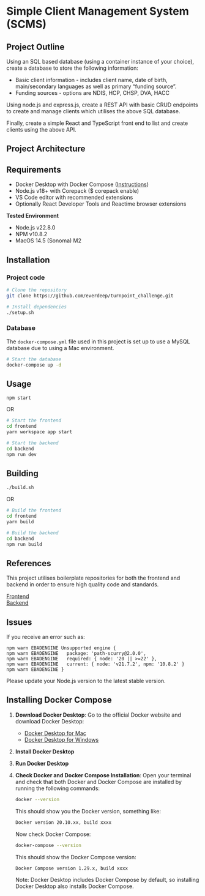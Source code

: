 # Simple Client Management System (SCMS)
## Project Outline
Using an SQL based database (using a container instance of your choice), create a database to store the following information:
- Basic client information - includes client name, date of birth, main/secondary languages as well as primary “funding source”.
- Funding sources - options are NDIS, HCP, CHSP, DVA, HACC

Using node.js and express.js, create a REST API with basic CRUD endpoints to create and manage clients which utilises the above SQL database.

Finally, create a simple React and TypeScript front end to list and create clients using the above API.

## Project Architecture

## Requirements

- Docker Desktop with Docker Compose ([Instructions](#installing-docker-compose))
- Node.js v18+ with Corepack ($ corepack enable)
- VS Code editor with recommended extensions
- Optionally React Developer Tools and Reactime browser extensions

**Tested Environment**
- Node.js v22.8.0
- NPM v10.8.2
- MacOS 14.5 (Sonoma) M2

## Installation
### Project code

```bash
# Clone the repository
git clone https://github.com/everdeep/turnpoint_challenge.git
```

```bash
# Install dependencies
./setup.sh
```

### Database
The `docker-compose.yml` file used in this project is set up to use a MySQL database due to using a Mac environment.

```bash
# Start the database
docker-compose up -d
```

## Usage

```
npm start
```
OR
```bash
# Start the frontend
cd frontend
yarn workspace app start
```

```bash
# Start the backend
cd backend
npm run dev
```


## Building

```bash
./build.sh
```
OR
```bash
# Build the frontend
cd frontend
yarn build
```
    
```bash
# Build the backend
cd backend
npm run build
```

## References
This project utilises boilerplate repositories for both the frontend and backend in order to ensure high quality code and standards.

[Frontend](https://github.com/kriasoft/react-starter-kit)  
[Backend](https://github.com/edwinhern/express-typescript-2024)

## Issues

If you receive an error such as:
```
npm warn EBADENGINE Unsupported engine {
npm warn EBADENGINE   package: 'path-scurry@2.0.0',
npm warn EBADENGINE   required: { node: '20 || >=22' },
npm warn EBADENGINE   current: { node: 'v21.7.2', npm: '10.8.2' }
npm warn EBADENGINE }
```

Please update your Node.js version to the latest stable version.

## Installing Docker Compose
1. **Download Docker Desktop**: Go to the official Docker website and download Docker Desktop:
   - [Docker Desktop for Mac](https://docs.docker.com/desktop/install/mac-install/)
   - [Docker Desktop for Windows](https://docs.docker.com/desktop/install/windows-install/)


2. **Install Docker Desktop**
3. **Run Docker Desktop**
4. **Check Docker and Docker Compose Installation**: Open your terminal and check that both Docker and Docker Compose are installed by running the following commands:

    ```bash
    docker --version
    ```
    This should show you the Docker version, something like:

    ```bash
    Docker version 20.10.xx, build xxxx
    ```

    Now check Docker Compose:
    ```bash
    docker-compose --version
    ```

    This should show the Docker Compose version:
    ```bash
    Docker Compose version 1.29.x, build xxxx
    ```

    Note: Docker Desktop includes Docker Compose by default, so installing Docker Desktop also installs Docker Compose.